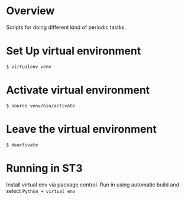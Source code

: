 # Overview

Scripts for doing different kind of periodic tastks.


# Set Up virtual environment

```
$ virtualenv venv
```


# Activate virtual environment

```
$ source venv/bin/activate
```


# Leave the virtual environment

```
$ deactivate
```


# Running in ST3

Install virtual env via package control.
Run in using automatic build and select `Python + virtual env`
